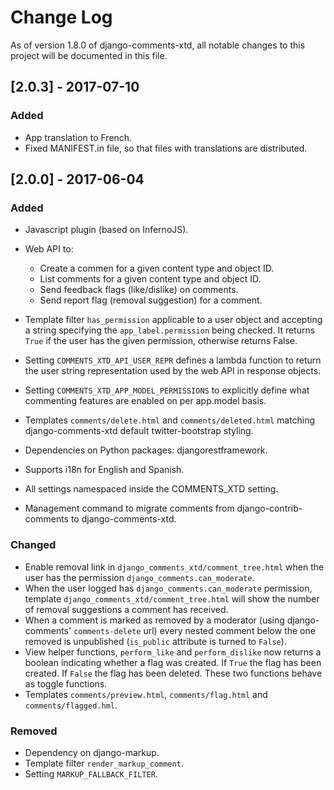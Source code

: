 # Change Log

As of version 1.8.0 of django-comments-xtd, all notable changes to this project will be documented in this file.

## [2.0.3] - 2017-07-10

### Added

* App translation to French.
* Fixed MANIFEST.in file, so that files with translations are distributed.


## [2.0.0] - 2017-06-04

### Added

* Javascript plugin (based on InfernoJS).
* Web API to:
  * Create a commen for a given content type and object ID.
  * List comments for a given content type and object ID.
  * Send feedback flags (like/dislike) on comments.
  * Send report flag (removal suggestion) for a comment.
* Template filter `has_permission` applicable to a user object and accepting a string specifying the `app_label.permission` being checked. It returns `True` if the user has the given permission, otherwise returns False. 
* Setting `COMMENTS_XTD_API_USER_REPR` defines a lambda function to return the user string representation used by the web API in response objects.
* Setting `COMMENTS_XTD_APP_MODEL_PERMISSIONS` to explicitly define what commenting features are enabled on per app.model basis.
* Templates `comments/delete.html` and `comments/deleted.html` matching django-comments-xtd default twitter-bootstrap styling.
* Dependencies on Python packages: djangorestframework.
* Supports i18n for English and Spanish.

* All settings namespaced inside the COMMENTS_XTD setting. 
* Management command to migrate comments from django-contrib-comments to django-comments-xtd.

### Changed

* Enable removal link in `django_comments_xtd/comment_tree.html` when the user has the permission `django_comments.can_moderate`.
* When the user logged has `django_comments.can_moderate` permission, template `django_comments_xtd/comment_tree.html` will show the number of removal suggestions a comment has received.
* When a comment is marked as removed by a moderator (using django-comments' `comments-delete` url) every nested comment below the one removed is unpublished (`is_public` attribute is turned to `False`).
* View helper functions, `perform_like` and `perform_dislike` now returns a boolean indicating whether a flag was created. If `True` the flag has been created. If `False` the flag has been deleted. These two functions behave as toggle functions.
* Templates `comments/preview.html`, `comments/flag.html` and `comments/flagged.hml`.

### Removed

* Dependency on django-markup.
* Template filter `render_markup_comment`.
* Setting `MARKUP_FALLBACK_FILTER`.
